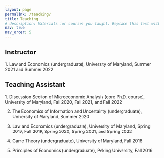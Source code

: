 ```yaml
---
layout: page
permalink: /teaching/
title: Teaching
# description: Materials for courses you taught. Replace this text with your description.
nav: true
nav_order: 5
---
```


<h2> Instructor </h2>
1. Law and Economics (undergraduate), University of Maryland, Summer 2021 and Summer 2022

<h2> Teaching Assistant </h2>
1. 
Discussion Section of Microeconomic Analysis (core Ph.D. course), University of Maryland, Fall 2020, Fall 2021, and Fall 2022

2. The Economics of Information and Uncertainty (undergraduate), University of Maryland, Summer 2020

3. Law and Economics (undergraduate), University of Maryland, Spring 2019, Fall 2019, Spring 2020, Spring 2021, and Spring 2022

4. Game Theory (undergraduate), University of Maryland, Fall 2018

5. Principles of Economics (undergraduate), Peking University, Fall 2016